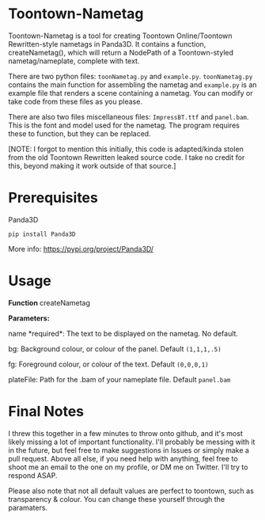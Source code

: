 # Toontown-Nametag
Toontown-Nametag is a tool for creating Toontown Online/Toontown Rewritten-style nametags in Panda3D. It contains a function, createNametag(), which will return a NodePath of a Toontown-styled nametag/nameplate, complete with text.

There are two python files: `toonNametag.py` and `example.py`. `toonNametag.py` contains the main function for assembling the nametag and `example.py` is an example file that renders a scene containing a nametag. You can modify or take code from these files as you please.

There are also two files miscellaneous files: `ImpressBT.ttf` and `panel.bam`. This is the font and model used for the nametag. The program requires these to function, but they can be replaced.

[NOTE: I forgot to mention this initially, this code is adapted/kinda stolen from the old Toontown Rewritten leaked source code. I take no credit for this, beyond making it work outside of that source.]

# Prerequisites
Panda3D

```pip install Panda3D```

More info: https://pypi.org/project/Panda3D/

# Usage

**Function** createNametag

**Parameters:**

name \*required*: The text to be displayed on the nametag. No default.

bg: Background colour, or colour of the panel. Default `(1,1,1,.5)`

fg: Foreground colour, or colour of the text. Default `(0,0,0,1)`

plateFile: Path for the .bam of your nameplate file. Default `panel.bam`

# Final Notes
I threw this together in a few minutes to throw onto github, and it's most likely missing a lot of important functionality. I'll probably be messing with it in the future, but feel free to make suggestions in Issues or simply make a pull request. Above all else, if you need help with anything, feel free to shoot me an email to the one on my profile, or DM me on Twitter. I'll try to respond ASAP.

Please also note that not all default values are perfect to toontown, such as transparency & colour. You can change these yourself through the paramaters. 
